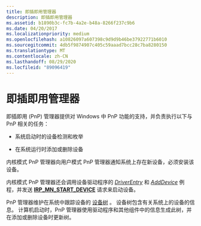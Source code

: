 ```yaml
---
title: 即插即用管理器
description: 即插即用管理器
ms.assetid: b1890b3c-fc7b-4a2e-b48a-8266f237c9b6
ms.date: 04/20/2017
ms.localizationpriority: medium
ms.openlocfilehash: a10826097a607398c9d9d9b46be37922771b6010
ms.sourcegitcommit: 4db5f9874907c405c59aaad7bcc28c7ba8280150
ms.translationtype: MT
ms.contentlocale: zh-CN
ms.lasthandoff: 08/29/2020
ms.locfileid: "89096419"
---
```

# <a name="plug-and-play-manager"></a>即插即用管理器


即插即用 (PnP) 管理器提供对 Windows 中 PnP 功能的支持，并负责执行以下与 PnP 相关的任务：

-   系统启动时的设备检测和枚举

-   在系统运行时添加或删除设备

内核模式 PnP 管理器向用户模式 PnP 管理器通知系统上存在新设备，必须安装该设备。

内核模式 PnP 管理器还会调用设备驱动程序的 [*DriverEntry*](/windows-hardware/drivers/ddi/wdm/nc-wdm-driver_initialize) 和 [*AddDevice*](/windows-hardware/drivers/ddi/wdm/nc-wdm-driver_add_device) 例程，并发送 [**IRP_MN_START_DEVICE**](../kernel/irp-mn-start-device.md) 请求来启动设备。

PnP 管理器维护在系统中跟踪设备的 [设备树](../kernel/device-tree.md) 。 设备树包含有关系统上的设备的信息。 计算机启动时，PnP 管理器使用驱动程序和其他组件中的信息生成此树，并在添加或删除设备时更新树。

 

